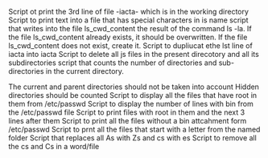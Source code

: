Script ot print the 3rd line of file -iacta- which is in the working directory
Script to print text into a file that has special characters in is name
script that writes into the file ls_cwd_content the result of the command ls -la. If the file ls_cwd_content already exists, it should be overwritten. If the file ls_cwd_content does not exist, create it.
 Script to dupliucat ethe lst line of iacta into iacta
Script to delete all js files in the present direcotory and all its subdirectories
script that counts the number of directories and sub-directories in the current directory.

The current and parent directories should not be taken into account
Hidden directories should be counted
Script to display all the files that have root in them from /etc/passwd
Script to display the number of lines with bin from the /etc/passwd file
Script to print files with root in them and the next 3 lines after them
Script to print all the files without a bin attcahment form /etc/passwd
Script to prnt all the files that start with a letter from the named folder
Script that replaces all As with Zs and cs with es
Script to remove all the cs and Cs in a word/file
